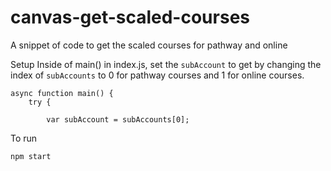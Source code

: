 # canvas-get-scaled-courses
A snippet of code to get the scaled courses for pathway and online

Setup
Inside of main() in index.js, set the `subAccount` to get by changing the index of `subAccounts` to 0 for pathway courses and 1 for online courses.
```
async function main() {
    try {
        
        var subAccount = subAccounts[0]; 
```

To run
```
npm start
```
